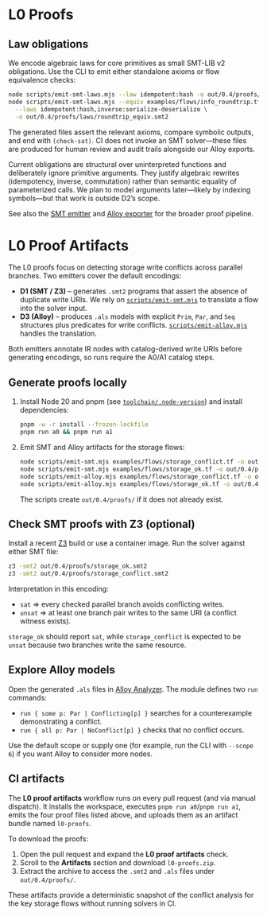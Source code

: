 # L0 Proofs

## Law obligations

We encode algebraic laws for core primitives as small SMT-LIB v2 obligations. Use the CLI to emit either standalone axioms or flow equivalence checks:

```bash
node scripts/emit-smt-laws.mjs --law idempotent:hash -o out/0.4/proofs/laws/idempotent_hash.smt2
node scripts/emit-smt-laws.mjs --equiv examples/flows/info_roundtrip.tf examples/flows/info_roundtrip.tf \
  --laws idempotent:hash,inverse:serialize-deserialize \
  -o out/0.4/proofs/laws/roundtrip_equiv.smt2
```

The generated files assert the relevant axioms, compare symbolic outputs, and end with `(check-sat)`. CI does not invoke an SMT solver—these files are produced for human review and audit trails alongside our Alloy exports.

Current obligations are structural over uninterpreted functions and deliberately ignore primitive arguments. They justify algebraic rewrites (idempotency, inverse, commutation) rather than semantic equality of parameterized calls. We plan to model arguments later—likely by indexing symbols—but that work is outside D2’s scope.

See also the [SMT emitter](../scripts/emit-smt.mjs) and [Alloy exporter](../scripts/emit-alloy.mjs) for the broader proof pipeline.

# L0 Proof Artifacts

The L0 proofs focus on detecting storage write conflicts across parallel branches. Two emitters cover the default encodings:

- **D1 (SMT / Z3)** – generates `.smt2` programs that assert the absence of duplicate write URIs. We rely on [`scripts/emit-smt.mjs`](../scripts/emit-smt.mjs) to translate a flow into the solver input.
- **D3 (Alloy)** – produces `.als` models with explicit `Prim`, `Par`, and `Seq` structures plus predicates for write conflicts. [`scripts/emit-alloy.mjs`](../scripts/emit-alloy.mjs) handles the translation.

Both emitters annotate IR nodes with catalog-derived write URIs before generating encodings, so runs require the A0/A1 catalog steps.

## Generate proofs locally

1. Install Node 20 and pnpm (see [`toolchain/.node-version`](../toolchain/.node-version)) and install dependencies:
   ```bash
   pnpm -w -r install --frozen-lockfile
   pnpm run a0 && pnpm run a1
   ```
2. Emit SMT and Alloy artifacts for the storage flows:
   ```bash
   node scripts/emit-smt.mjs examples/flows/storage_conflict.tf -o out/0.4/proofs/storage_conflict.smt2
   node scripts/emit-smt.mjs examples/flows/storage_ok.tf -o out/0.4/proofs/storage_ok.smt2
   node scripts/emit-alloy.mjs examples/flows/storage_conflict.tf -o out/0.4/proofs/storage_conflict.als
   node scripts/emit-alloy.mjs examples/flows/storage_ok.tf -o out/0.4/proofs/storage_ok.als
   ```
   The scripts create `out/0.4/proofs/` if it does not already exist.

## Check SMT proofs with Z3 (optional)

Install a recent [Z3](https://github.com/Z3Prover/z3) build or use a container image. Run the solver against either SMT file:

```bash
z3 -smt2 out/0.4/proofs/storage_ok.smt2
z3 -smt2 out/0.4/proofs/storage_conflict.smt2
```

Interpretation in this encoding:

- `sat` ⇒ every checked parallel branch avoids conflicting writes.
- `unsat` ⇒ at least one branch pair writes to the same URI (a conflict witness exists).

`storage_ok` should report `sat`, while `storage_conflict` is expected to be `unsat` because two branches write the same resource.

## Explore Alloy models

Open the generated `.als` files in [Alloy Analyzer](https://alloytools.org/). The module defines two `run` commands:

- `run { some p: Par | Conflicting[p] }` searches for a counterexample demonstrating a conflict.
- `run { all p: Par | NoConflict[p] }` checks that no conflict occurs.

Use the default scope or supply one (for example, run the CLI with `--scope 6`) if you want Alloy to consider more nodes.

## CI artifacts

The **L0 proof artifacts** workflow runs on every pull request (and via manual dispatch). It installs the workspace, executes `pnpm run a0`/`pnpm run a1`, emits the four proof files listed above, and uploads them as an artifact bundle named `l0-proofs`.

To download the proofs:

1. Open the pull request and expand the **L0 proof artifacts** check.
2. Scroll to the **Artifacts** section and download `l0-proofs.zip`.
3. Extract the archive to access the `.smt2` and `.als` files under `out/0.4/proofs/`.

These artifacts provide a deterministic snapshot of the conflict analysis for the key storage flows without running solvers in CI.
